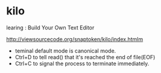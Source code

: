 # kilo
learing : Build Your Own Text Editor

http://viewsourcecode.org/snaptoken/kilo/index.htmlm

- teminal default mode is canonical mode.
- Ctrl+D to tell read() that it's reached the end of file(EOF)
- Ctrl+C to signal the process to terminate immediately.

